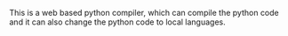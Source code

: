 This is a web based python compiler, which can compile the python code and it can also change the python code to local languages.
